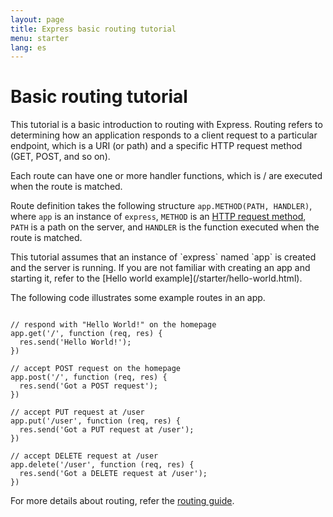 ```yaml
---
layout: page
title: Express basic routing tutorial
menu: starter
lang: es
---
```


# Basic routing tutorial

This tutorial is a basic introduction to routing with Express. Routing refers to determining how an application responds to a client request to a particular endpoint, which is a URI (or path) and a specific HTTP request method (GET, POST, and so on).

Each route can have one or more handler functions, which is / are executed when the route is matched.

Route definition takes the following structure `app.METHOD(PATH, HANDLER)`, where `app` is an instance of `express`, `METHOD` is an [HTTP request method](http://en.wikipedia.org/wiki/Hypertext_Transfer_Protocol), `PATH` is a path on the server, and `HANDLER` is the function executed when the route is matched.

<div class="doc-box doc-notice" markdown="1">
This tutorial assumes that an instance of `express` named `app` is created and the server is running. If you are not familiar with creating an app and starting it, refer to the [Hello world example](/starter/hello-world.html).
</div>

The following code illustrates some example routes in an app.

<pre><code class="language-javascript" translate="no">
// respond with "Hello World!" on the homepage
app.get('/', function (req, res) {
  res.send('Hello World!');
})

// accept POST request on the homepage
app.post('/', function (req, res) {
  res.send('Got a POST request');
})

// accept PUT request at /user
app.put('/user', function (req, res) {
  res.send('Got a PUT request at /user');
})

// accept DELETE request at /user
app.delete('/user', function (req, res) {
  res.send('Got a DELETE request at /user');
})
</code></pre>

For more details about routing, refer the [routing guide](/guide/routing.html).
